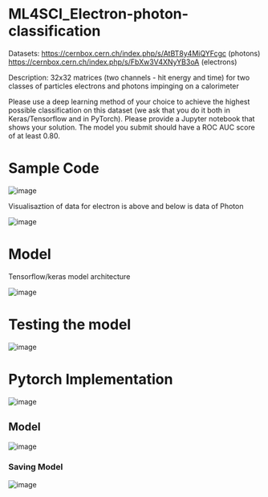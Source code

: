 # ML4SCI_Electron-photon-classification

Datasets:
https://cernbox.cern.ch/index.php/s/AtBT8y4MiQYFcgc (photons)
https://cernbox.cern.ch/index.php/s/FbXw3V4XNyYB3oA (electrons)

Description: 32x32 matrices (two channels - hit energy and time) for two classes of
particles electrons and photons impinging on a calorimeter

Please use a deep learning method of your choice to achieve the highest possible
classification on this dataset (we ask that you do it both in Keras/Tensorflow and in
PyTorch). Please provide a Jupyter notebook that shows your solution. The model you submit should have a ROC AUC score of at least 0.80.

# Sample Code
![image](https://user-images.githubusercontent.com/101886482/228748652-3aeb8bff-7846-4c6b-a655-ad0142876927.png)

Visualisaztion of data for electron is above and below is data of Photon

![image](https://user-images.githubusercontent.com/101886482/228748851-9b484100-e310-4dc3-ad54-ac737bd0aabc.png)

# Model
Tensorflow/keras model architecture

![image](https://user-images.githubusercontent.com/101886482/228749156-66ddc6b1-ef16-4c35-896a-30b8f8d47d88.png)

# Testing the model

![image](https://user-images.githubusercontent.com/101886482/228749838-580c27d1-203f-4b4a-abf8-70d9c0b3b74a.png)

# Pytorch Implementation

![image](https://user-images.githubusercontent.com/101886482/228750074-aa49a484-8447-4dbb-9591-f1cb5ed73121.png)

## Model

![image](https://user-images.githubusercontent.com/101886482/228750236-60cb55d5-d7ce-44cc-b533-702f2213aa01.png)

### Saving Model
![image](https://user-images.githubusercontent.com/101886482/228750366-884c219c-e046-48ca-a7bf-728221632303.png)

